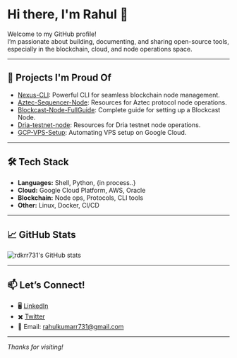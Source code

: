 # Hi there, I'm Rahul 👋

Welcome to my GitHub profile!  
I’m passionate about building, documenting, and sharing open-source tools, especially in the blockchain, cloud, and node operations space.

---

## 🚀 Projects I'm Proud Of

- [Nexus-CLI](https://github.com/rdkrr731/Nexus-CLI): Powerful CLI for seamless blockchain node management.
- [Aztec-Sequencer-Node](https://github.com/rdkrr731/Aztec-Sequencer-Node): Resources for Aztec protocol node operations.
- [Blockcast-Node-FullGuide](https://github.com/rdkrr731/Blockcast-Node-FullGuide): Complete guide for setting up a Blockcast Node.
- [Dria-testnet-node](https://github.com/rdkrr731/Dria-testnet-node): Resources for Dria testnet node operations.
- [GCP-VPS-Setup](https://github.com/rdkrr731/GCP-VPS-Setup): Automating VPS setup on Google Cloud.

---

## 🛠️ Tech Stack

- **Languages:** Shell, Python, {in process..}
- **Cloud:** Google Cloud Platform, AWS, Oracle
- **Blockchain:** Node ops, Protocols, CLI tools
- **Other:** Linux, Docker, CI/CD

---

## 📈 GitHub Stats

![rdkrr731's GitHub stats](https://github-readme-stats.vercel.app/api?username=rdkrr731&show_icons=true&theme=github_dark)


---

## 📫 Let’s Connect!

-  🖥️ [LinkedIn](https://www.linkedin.com/in/rdkrr/) 
-  ✖️ [Twitter](https://www.x.com/rdkrr19) 
-  📨 Email: rahulkumarr731@gmail.com

---

_Thanks for visiting!_
